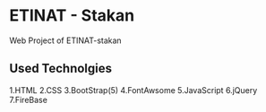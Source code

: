 # ETINAT - Stakan
Web Project of ETINAT-stakan
## Used Technolgies
1.HTML
2.CSS
3.BootStrap(5)
4.FontAwsome
5.JavaScript
6.jQuery
7.FireBase